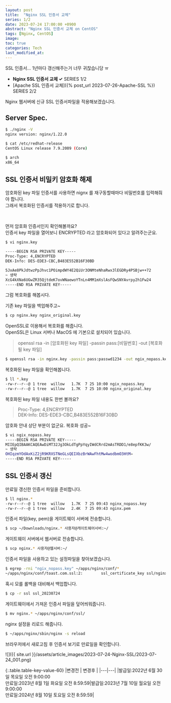 ```yaml
---
layout: post
title:  "Nginx SSL 인증서 교체"
series: 1/2
date: 2023-07-24 17:00:00 +0900
abstract: "Nginx SSL 인증서 교체 on CentOS"
tags: [Nginx, CentOS]
image:
toc: true
categories: Tech
last_modified_at: 
---
```


SSL 인증서... 1년마다 갱신해주는거 너무 귀찮습니당 ㅠ   

* **Nginx SSL 인증서 교체 ✓** <span class="series">SERIES 1/2</span>
* [Apache SSL 인증서 교체]({% post_url 2023-07-26-Apache-SSL %}) <span class="series">SERIES 2/2</span>

Nginx 웹서버에 신규 SSL 인증서파일을 적용해보겠습니다.   

## Server Spec. 

```bash
$ ./nginx -V
nginx version: nginx/1.22.0 

$ cat /etc/redhat-release
CentOS Linux release 7.9.2009 (Core)

$ arch
x86_64
```


## SSL 인증서 비밀키 암호화 해제  
암호화된 key 파일 인증서를 사용하면 nignx 를 재구동할때마다 비밀번호를 입력해줘야 합니다.   
그래서 복호화된 인증서를 적용하기로 합니다.  

<br>

먼저 암호화 인증서인지 확인해볼까요?  
인증서 key 파일을 열어보니 ENCRYPTED 라고 암호화되어 있다고 알려주는군요.  

```bash
$ vi nginx.key 

-----BEGIN RSA PRIVATE KEY-----
Proc-Type: 4,ENCRYPTED
DEK-Info: DES-EDE3-CBC,B483E552B16F30BD

5JxAe8PkJdtwzPpJhvc1POimpdWY4E2QiUr3ONMteNhaRwx3lEGDRy4PSBjw++72
~ 생략
XcG4kXNa6UGwZR35QjtdeK7ovWNaewoYTnLn4MM1mXslAsFQwSNYAvrpy2h1Fw24
-----END RSA PRIVATE KEY-----
```

그럼 복호화를 해봅시다.  

기존 key 파일을 백업해주고~  
```bash
$ cp nginx.key nginx_original.key
```

OpenSSL로 이용해서 복호화를 해줍니다.   
OpenSSL은 Linux 서버나 MacOS 에 기본으로 설치되어 있습니다.   

> openssl rsa -in [암호화된 key 파일] -passin pass:[비밀번호]  -out [복호화될 key 파일] 

```bash
$ openssl rsa -in nginx.key -passin pass:passwd1234 -out ngix_nopass.key
```

복호화된 key 파일을 확인해봅니다. 

```bash
$ ll *.key
-rw-r--r--@ 1 tree  willow   1.7K  7 25 10:00 ngix_nopass.key
-rw-r--r--@ 1 tree  willow   1.7K  7 25 10:00 nginx_original.key
```

복호화된 key 파일 내용도 한번 볼까요? 

> Proc-Type: 4,ENCRYPTED  
> DEK-Info: DES-EDE3-CBC,B483E552B16F30BD   

암호화 안내 상단 부분이 없군요. 복호화 성공~ 

```bash
$ vi ngix_nopass.key
-----BEGIN RSA PRIVATE KEY-----
MIIEpQIBAAKCAQEAwDiMT32Jg3OkLdTgPpYqyIWdCRrd2mAsTRDD1/e8epfKK3w/
~ 생략
OHIqzmYOdAxKiZ2jR9KRXSTNeGLsQEIXbzBrWAwFhtMw4wodbmO3HtM=
-----END RSA PRIVATE KEY-----
```

## SSL 인증서 갱신  

만료일 갱신한 인증서 파일을 준비합니다. 

```bash
$ ll nginx.*
-rw-r--r--@ 1 tree  willow   1.7K  7 25 09:43 nginx_nopass.key
-rw-r--r--@ 1 tree  willow   2.4K  7 25 09:43 nginx.pem
```

인증서 파일(key, pem)을 게이트웨이 서버에 전송합니다.  
```bash
$ scp ~/Downloads/nginx.* 사용자@게이트웨어서버:~/
```

게이트웨이 서버에서 웹서버로 전송합니다. 
```bash
$ scp nginx.* 사용자@웹서버:~/
```

인증서 파일을 사용하고 있는 설정파일을 찾아보겠습니다.  
```bash
$ egrep -rni "ngix_nopass.key" ~/apps/nginx/conf/*
~/apps/nginx/conf/toast.com.ssl:2:        ssl_certificate_key ssl/nginx_nopass.key;
```

혹시 모를 롤백을 대비해서 백업합니다. 
```bash
$ cp -r ssl ssl_20230724
```

게이트웨이에서 가져온 인증서 파일을 덮어씌워줍니다. 

```bash
$ mv nginx.* ~/apps/nginx/conf/ssl/
```

nginx 설정을 리로드 해줍니다. 
```bash
$ ~/apps/nginx/sbin/nginx -s reload
```

브라우저에서 새로고침 후 인증서 보기로 만료일을 확인합니다. 

![]({{ site.url }}/assets/article_images/2023-07-24-Nginx-SSL/2023-07-24_001.png)



{:.table.table-key-value-60}
|변경전 | 변경후 |
|---|---|
|발급일:2022년 6월 30일 목요일 오전 9:00:00 <br> 만료일:2023년 8월 1일 화요일 오전 8:59:59|발급일:2023년 7월 10일 월요일 오전 9:00:00 <br> 만료일:2024년 8월 10일 토요일 오전 8:59:59| 
